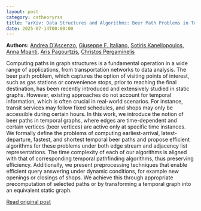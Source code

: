 ```yaml
---
layout: post
category: cstheoryrss
title: "arXiv: Data Structures and Algorithms: Beer Path Problems in Temporal Graphs"
date: 2025-07-14T00:00:00
---
```


**Authors:** [Andrea D'Ascenzo](https://dblp.uni-trier.de/search?q=Andrea+D%27Ascenzo), [Giuseppe F. Italiano](https://dblp.uni-trier.de/search?q=Giuseppe+F.+Italiano), [Sotiris Kanellopoulos](https://dblp.uni-trier.de/search?q=Sotiris+Kanellopoulos), [Anna Mpanti](https://dblp.uni-trier.de/search?q=Anna+Mpanti), [Aris Pagourtzis](https://dblp.uni-trier.de/search?q=Aris+Pagourtzis), [Christos Pergaminelis](https://dblp.uni-trier.de/search?q=Christos+Pergaminelis)

Computing paths in graph structures is a fundamental operation in a wide
range of applications, from transportation networks to data analysis. The beer
path problem, which captures the option of visiting points of interest, such as
gas stations or convenience stops, prior to reaching the final destination, has
been recently introduced and extensively studied in static graphs. However,
existing approaches do not account for temporal information, which is often
crucial in real-world scenarios. For instance, transit services may follow
fixed schedules, and shops may only be accessible during certain hours.
In this work, we introduce the notion of beer paths in temporal graphs, where
edges are time-dependent and certain vertices (beer vertices) are active only
at specific time instances. We formally define the problems of computing
earliest-arrival, latest-departure, fastest, and shortest temporal beer paths
and propose efficient algorithms for these problems under both edge stream and
adjacency list representations. The time complexity of each of our algorithms
is aligned with that of corresponding temporal pathfinding algorithms, thus
preserving efficiency.
Additionally, we present preprocessing techniques that enable efficient query
answering under dynamic conditions, for example new openings or closings of
shops. We achieve this through appropriate precomputation of selected paths or
by transforming a temporal graph into an equivalent static graph.

[Read original post](http://arxiv.org/abs/2507.08685v1)
